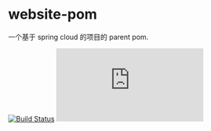 # website-pom

一个基于 spring cloud 的项目的 parent pom.

[![Build Status](https://img.shields.io/travis/sunxuia/website-pom?style=flat-square)](https://travis-ci.org/sunxuia/website-pom)
[![Version](https://img.shields.io/maven-metadata/v/https/raw.githubusercontent.com/sunxuia/maven-repo/master/net/sunxu/website/website-pom/maven-metadata.xml?style=flat-square)](https://github.com/sunxuia/maven-repo/tree/master/net/sunxu/website/website-pom)
